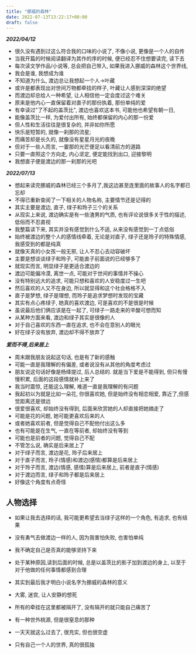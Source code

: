 ```yaml
---
title: "挪威的森林"
date: 2022-07-13T13:22:17+08:00
draft: false
---
```


***2022/04/12***  

- 很久没有遇到过这么符合我的口味的小说了, 不像小说, 更像是一个人的自传
- 当我开篇的时候阅读翻译为其作的序的时候, 便已经忍不住想要读完, 读下去
- 每次读文学作品/小说等, 总会把自己带入, 如果我进入挪威的森林这个世界线,
- 我会是谁, 我想成为谁
- 不知道为什么, 渡边总让我想起一个人->叶藏
- 或许是都表现出对世间万物都牵挂的样子, 叶藏让人感到深深的绝望
- 而渡边却总给人一种希望, 让人相信他一定会度过这个难关
- 原来是他内心一直保留着对直子的那份执着, 那份单纯的爱
- 有幸读过"了不起的盖茨比", 渡边也喜欢这本书, 可能他也希望有朝一日,
- 能像盖茨比一样, 为爱付出所有, 始终都保留的内心的那一份爱
- 但人性和生活往往是很复杂的, 并非如你所愿
- 快乐是短暂的, 就像一刹那的流星;
- 而痛苦却是长久的, 就像没有星星月光的夜晚
- 但对于一些人而言, 一霎那的光芒便足以看清前方的道路
- 只要一直照这个方向走, 内心坚定, 便定能找到出口, 迎接黎明
- 我想直子便是渡边的那一刹那的光吧

***2022/07/13***  

- 想起来读完挪威的森林已经三个多月了,我这边甚至连里面的故事人的名字都已忘却
- 不得已重新查阅了一下相关的人物名称, 主要情节还是记得的
- 其实主要是渡边, 直子, 绿子和玲子三个的关系
- 从现实上来说, 渡边确实是有一些渣男的气质, 也有评论说很多关于性的描述, 低俗而不忍直视
- 我整篇读下来, 其实并没有感觉到什么不适, 从来没有感觉到一丁点低俗
- 始终被渡边的整个人的感情线牵着, 无论是对直子, 绿子还是玲子的特殊情感, 我感受到的都是纯真
- 就像天真的小女孩一般无邪, 让人不忍心去动容破坏
- 主要是想谈谈绿子和玲子, 可能直子前面说的已经够多了
- 就现实而言, 明显绿子是更适合渡边的
- 渡边可能偏冷漠, 离世一点, 可能对于世间的事情并不操心
- 没有特别远大的追求, 可能只想和喜欢的人安稳度过一生吧
- 然后喜欢的人又不在身边, 所以就显得和这个社会格格不入
- 直子是梦想, 绿子是理想, 而玲子是追求梦想时发现的宝藏
- 其实有点心疼绿子, 她真的喜欢渡边, 可是喜欢的不是很是时候
- 虽说最后他们俩应该是在一起了, 可绿子一路走来的辛酸可想而知
- 从某种方面来看, 渡边和绿子其实是很像的人
- 对于自己喜欢的东西一直在追求, 也不会在意别人的眼光
- 好在绿子没有放弃, 渡边却不得不放弃了

***爱而不得,后来居上***

- 周末跟我朋友说起这句话, 也是有了新的感触
- 可能一直是我理解的有偏差, 或者说没有从其他的角度考虑过
- 朋友说这句话好像是杨绛提过, 后人总结的. 就是当下爱是不能得到, 但只有慢慢积累, 后面的这段感情就补上来了
- 我当时震惊, 还能这么理解, 难道一直是我理解的有问题
- 我起初以为就是比如一朵花, 你很喜欢她, 但是始终没有相恋相爱, 靠近了,但感觉距离还是很远
- 很爱很喜欢, 却始终没有得到, 后面来欣赏她的人却直接把她摘走了
- 可能是花的问题, 她可能更喜欢后来的人
- 或者她喜欢前者, 但是觉得自己不配他付出这么多
- 也有可能是在生气, 一直在等前者, 却始终没有等到
- 可能也是前者的问题, 觉得自己不配
- 不管怎么说, 确实是后来居上了
- 对于绿子而言, 渡边是花, 玲子后来居上
- 对于直子而言, 玲子(情感)和渡边(感情)都算是后来居上
- 对于玲子而言, 渡边(情感, 感情)算是后来居上, 前者是直子(情感)
- 对于渡边而言, 绿子和玲子都是后来居上
- 好像这个角度有点奇怪

## 人物选择

- 如果让我去选择的话, 我可能更希望去当绿子这样的一个角色, 有追求, 也有结果
- 没有勇气去做渡边一样的人, 因为我害怕失败, 也害怕单纯
- 我不确定自己是否真的能够坚持下来
- 处于某种原因,读到后面的时候, 总是以盖茨比的影子加到渡边的身上, 以至于对于他做的任何事情都感到合理

- 其实到最后我才明白小说名字为挪威的森林的意义
- 大雾, 迷宫, 让人安静的想死
- 所有的牵挂在这里都被隔开了, 没有隔开的就只能自己痛苦了
- 有一种世外桃源, 但是很窒息的那种
- 一天天就这么过去了, 很充实, 但也很空虚
- 只有自己一个人的世界, 真的很孤独
